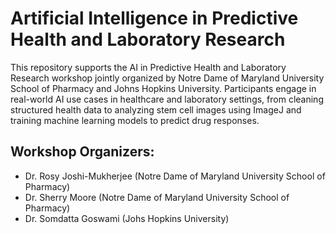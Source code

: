 # Artificial Intelligence in Predictive Health and Laboratory Research
This repository supports the AI in Predictive Health and Laboratory Research workshop jointly organized by Notre Dame of Maryland University School of Pharmacy and Johns Hopkins University. Participants engage in real-world AI use cases in healthcare and laboratory settings, from cleaning structured health data to analyzing stem cell images using ImageJ and training machine learning models to predict drug responses.

## Workshop Organizers:

- Dr. Rosy Joshi-Mukherjee (Notre Dame of Maryland University School of Pharmacy)
- Dr. Sherry Moore (Notre Dame of Maryland University School of Pharmacy)
- Dr. Somdatta Goswami (Johs Hopkins University)
